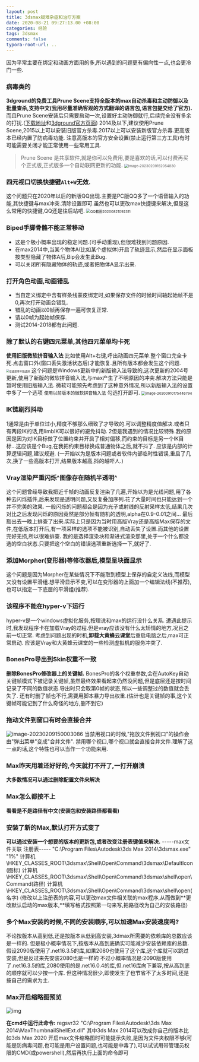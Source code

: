 ```yaml
---
layout: post
title: 3dsmax疑难杂症和治疗方案
date: 2020-08-21 09:27:13.00 +08:00
categories: 经验
tags: 3dsmax
comments: false
typora-root-url: ..
---
```


因为平常主要在绑定和动画方面用的多,所以遇到的问题更有偏向性一点,也会更冷门一些.

### 病毒类的

**3dground的免费工具Prune Scene支持全版本的max自动杀毒和主动防御以及批量查杀,支持中文(我用尽量准确客观的方式翻译的语言包,语言包提交给了官方).**
而且Prune Scene安装后只需要启动一次,设置好主动防御就行,后续完全没有多余的打扰.([下载地址](https://github.com/3DGROUND/Prune-Scene/blob/master/PruneScene.mzp?raw=true)和[3dground官方页面](https://3dground.net/en/prod/prune-scene-2180817))
2014及以下,建议使用Prune Scene,2015以上可以安装旧版官方杀毒.2017以上可以安装新版官方杀毒.更高版本已经内置了防病毒功能.
注意高版本的官方安全设置(禁止运行第三方工具)有时可能需要关闭才能正常使用一些常用工具.

> Prune Scene 是共享软件,就是你可以免费用,要是喜欢的话,可以付费再买个正式版,正式版多一个自动联网更新的功能.
> <img src="./assets-images/2020-08-21-经验-3dsmax问题解决-imgs/image-20230209152054830.png" alt="image-20230209152054830" style="zoom: 67%;" />



### 四元视口切换快捷键`Alt+W`无效.

这个问题只在2020年以后的新版QQ出现.主要是PC版QQ多了一个语音输入的功能,其快捷键与max冲突.清除设置即可.虽然也可以更改max快捷键来解决,但是这么常用的快捷键,QQ还是往后站吧.
<img src="/assets-images/2020-08-21-经验-3dsmax问题解决-imgs/QQ截图20200821092311.png" alt="QQ截图20200821092311" style="zoom:67%;" />

### Biped手脚骨骼不能正常移动

- 这是个极小概率出现的稳定问题.(可手动重现),但很难找到问题原因.
- 在max2014中,当某个物体A(比如某个虚拟体)开启了轨迹显示,然后在显示面板按类型隐藏了物体A后,Bip会发生此Bug.
- 可以关闭所有隐藏物体的轨迹,或者把物体A显示出来.

### 打开角色动画,动画错乱

- 当自定义绑定中含有样条线蒙皮绑定时,如果保存文件的时候时间轴起始帧不是0,再次打开动画会错乱.
- 错乱的动画以0帧再保存一遍可恢复正常.
- 请以0帧为起始帧保存.
- 测试2014-2018都有此问题.

### 除了默认的右键四元菜单,其他四元菜单均卡死

**使用旧版微软拼音输入法**
比如使用Alt+右键,呼出动画四元菜单.整个窗口完全卡死.点击窗口外(窗口丢失激活状态后)才能恢复.且所有版本都会发生这个问题.
<img src="/assets-images/2020-08-21-经验-3dsmax问题解决-imgs/右键菜单不能选择.gif" alt="右键菜单不能选择" style="zoom:50%;" />
这个问题是Windows更新中的新版输入法导致的,这次更新的2004号更新,使用了新版的微软拼音输入法,与max产生了不明原因的冲突.解决方法只能是暂时使用旧版输入法.
微软可能预先考虑到了这种意外情况,所以新版输入法的设置中多了一个选项 `使用以前版本的微软拼音输入法`
勾选打开即可.
<img src="/assets-images/2020-08-21-经验-3dsmax问题解决-imgs/image-20200910175446794.png" alt="image-20200910175446794" style="zoom: 67%;" />

### IK链剧烈抖动

1通常是由于单位过小,精度不够那么细致了才导致的.可以调整精度值解决.或者只有两段IK的话,用limbIK可以很好的避免抖动.
2但是我遇到的情况比较特殊.我的原因是因为对IK目标做了位置约束并开启了相对偏移,而约束的目标是另一个IK目标...这应该是个Bug,在我把约束目标换成普通物体之后,就不抖了.
应该是内部的计算逻辑问题,建议规避.
(一开始以为是版本问题或者软件内部临时性错误,重启了几次,换了一些高版本打开,结果版本越高,抖的越吓人.)

### Vray渲染严重闪烁^图像存在随机半透明^

这个问题曾经导致我把近千帧的动画反复渲染了几遍,开始以为是光线问题,用了各种去闪烁插件,后来发现是透明问题,又反复叠加序列.花了大量时间也只能达到一个并不完美的效果.
一般闪烁的问题都会是因为光子或射线的反射采样太低,结果几次对比之后发现闪烁的原因竟然是部分帧有随机的透明,alpha在0.9-0.01之间...
最后豁出去一晚上排查了出来.实际上只是因为当时用高版Vray还是高版Max保存的文件,在低版本打开后,有一项采样的选项不能被识别,自动丢失了设置.而其他的设置完好无损,所以很难排查.
我的是选择渲染块和渐进式渲染那里,处于一个什么都没选的空白状态.只要把这个空白的错误选项重新选择一下,就好了.

### 添加Morpher(变形器)等修改器后,模型呈块面显示

这个问题是因为Morpher在某些情况下不能取到模型上保存的自定义法线,而模型又没有设置平滑组.想平滑显示不变,可以在变形器的上面加一个编辑法线(不推荐),也可以指定一下底层的平滑组(推荐).

### 该程序不能在hyper-v下运行

hyper-v是一个windows虚拟化服务,按理说和max的运行没什么关系.
遭遇此提示时,我发现程序卡在加载Vray的过程.但是vray应该没有什么太矫情的地方,况且之前一切正常.
考虑到问题出现的时机,**卸载大黄蜂云课堂**后重启电脑之后,max可正常启动.
应该是Vray和大黄蜂云课堂的一些检测虚拟机的服务冲突了.

### BonesPro导出到Skin权重不一致

**删除BonesPro修改器上的关键帧.**
BonesPro的各个权重参数,会在AutoKey自动关键帧模式下被记录关键帧,虽然最终效果看起来仍然没问题,但是底层还是按时间记录了不同的数值状态.导出时只会取第0帧的状态,所以一些调整过的数值就会丢失了.
还有时删了帧也不行,需要用脚本暴力导出权重.(估计也是关键帧的事,这个关键帧可能记到了什么奇怪的地方,删不到它)

### 拖动文件到窗口有时会直接合并

![image-20230209150003086](./assets-images/2020-08-21-经验-3dsmax问题解决-imgs/image-20230209150003086.png)
当禁用视口的时候,"拖放文件到视口"的操作会由"弹出菜单"变成"合并文件".
禁用哪个视口,哪个视口就会直接合并文件.理解了这一点的话,这个特性也可以当作一个功能来用.

### Max昨天用着还好好的,今天就打不开了,一打开崩溃

**大多数情况可以通过删除配置文件来解决**

### Max怎么都按不上

**看看是不是路径有中文(安装包和安装路径都看看)**

### 安装了新的Max,默认打开方式变了

**可以通过安装一个想要的版本的更新包,或者改变注册表键值来解决.**
-----max文件关联 注册表-----
"C:\Program Files\Autodesk\3ds Max 2014\\3dsmax.exe" "1%"
计算机\HKEY_CLASSES_ROOT\3dsmax\Shell\Open\Command\3dsmax\DefaultIcon(图标)
计算机\HKEY_CLASSES_ROOT\3dsmax\Shell\Open\Command\3dsmax\shell\open\Command(路径)
计算机\HKEY_CLASSES_ROOT\3dsmax\Shell\Open\Command\3dsmax\shell\open(名字)
(修改以上注册表的内容,可以更改max文件相关联的max程序,从而做到**更改默认启动的max版本,**填写格式按照第一句来写,把路径改为自己的安装路径)

### 多个Max安装的时候,不同的安装顺序,可以加速Max安装速度吗?

不论按版本从高到低,还是按版本从低到高安装,3dmax所需要的依赖库的总数应该是一样的.
但是极小概率情况下,按版本从高到底确实可能减少安装依赖库的总数.
假设2090版使用了.net16.3.5的库,如果2080也使用了这个库,这个库就可以跳过安装,但是反过来先安装2080也是一样的
不过小概率情况是:2090版使用了.net16.3.5的库,2080使用的是.net16.0.4的库,但.net16库向下兼容,按从高到底的顺序就可以少按一个库.
但这种情况很少,即使发生了也节省不了太多时间,还是按自己的需求为主.

### Max开启缩略图预览

![img](./assets-images/2020-08-21-经验-3dsmax问题解决-imgs/175932pwfkxxaq19exkq44.png)

**在cmd中运行此命令:**
regsvr32 "C:\Program Files\Autodesk\3ds Max 2014\MaxThumbnailShellExt.dll"
其中3ds Max 2014可以改成你自己的版本比如3ds Max 2020
开启max文件缩略图时可能提示失败,是因为文件夹权限不够(可能是防病毒问题,也可能是用户设置问题,也可能是中毒了),可以试试用带管理员权限的CMD(或powershell),然后再执行上面的命令即可

